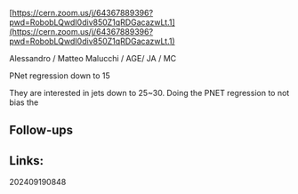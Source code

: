[https://cern.zoom.us/j/64367889396?pwd=RobobLQwdI0div850Z1qRDGacazwLt.1](https://cern.zoom.us/j/64367889396?pwd=RobobLQwdI0div850Z1qRDGacazwLt.1)

Alessandro / Matteo Malucchi / AGE/ JA / MC

PNet regression down to 15

They are interested in jets down to 25~30.  Doing the PNET regression to not bias the 
## Follow-ups


## Links: 



202409190848
